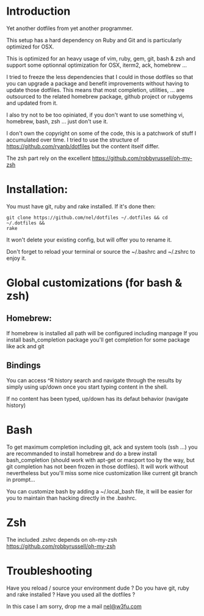 # Introduction

Yet another dotfiles from yet another programmer.

This setup has a hard dependency on Ruby and Git and is particularly optimized
for OSX.

This is optimized for an heavy usage of vim, ruby, gem, git, bash & zsh and support 
some optionnal optimization for OSX, iterm2, ack, homebrew ...

I tried to freeze the less dependencies that I could in those dotfiles so that you
can upgrade a package and benefit improvements without having to update those
dotfiles. This means that most completion, utilities, ... are outsourced to the
related homebrew package, github project or rubygems and updated from it.

I also try not to be too opiniated, if you don't want to use something vi,
homebrew, bash, zsh ... just don't use it.

I don't own the copyright on some of the code, this is a patchwork of stuff I 
accumulated over time. I tried to use the structure of 
https://github.com/ryanb/dotfiles but the content itself differ.

The zsh part rely on the excellent https://github.com/robbyrussell/oh-my-zsh


# Installation:
    
You must have git, ruby and rake installed. If it's done then:

    git clone https://github.com/nel/dotfiles ~/.dotfiles && cd ~/.dotfiles &&
    rake

It won't delete your existing config, but will offer you to rename it.

Don't forget to reload your terminal or source the  ~/.bashrc and ~/.zshrc to
enjoy it.

# Global customizations (for bash & zsh)

## Homebrew:

If homebrew is installed all path will be configured including manpage
If you install bash_completion package you'll get completion for some package
like ack and git

## Bindings

You can access ^R history search and navigate through the results by simply using
up/down once you start typing content in the shell.

If no content has been typed, up/down has its defaut behavior (navigate history)

# Bash

To get maximum completion including git, ack and system tools (ssh ...)
you are recommanded to install homebrew and do a brew install
bash_completion (should work with apt-get or macport too by the way, but
git completion has not been frozen in those dotfiles).
It will work without nevertheless but you'll miss some nice
customization like current git branch in prompt...

You can customize bash by adding a ~/.local_bash file, it will be easier for
you to maintain than hacking directly in the .bashrc.

# Zsh

The included .zshrc depends on oh-my-zsh https://github.com/robbyrussell/oh-my-zsh

# Troubleshooting

Have you reload / source your environment dude ?
Do you have git, ruby and rake installed ?
Have you used all the dotfiles ?

In this case I am sorry, drop me a mail nel@w3fu.com

